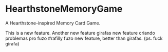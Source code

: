 # HearthstoneMemoryGame
A Hearthstone-inspired Memory Card Game.

This is a new feature.
Another new feature
girafas new feature
criando problemas pro fuzo #rafilly
fuzo new feature, better than girafas. (ps. fuck girafa)
